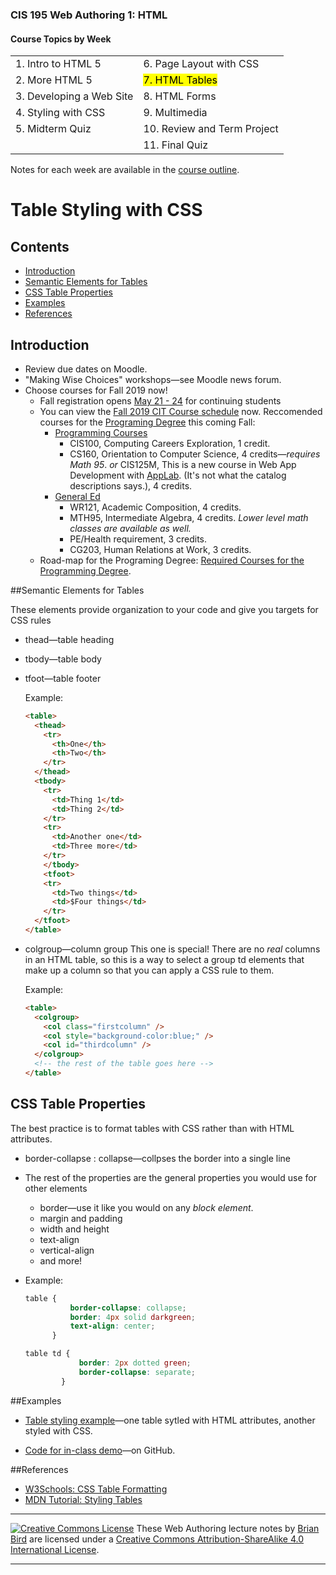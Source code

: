 ### CIS 195 Web Authoring 1: HTML

#### Course Topics by Week

|                          |                             |
| ------------------------ | --------------------------- |
| 1. Intro to HTML 5       | 6. Page Layout with CSS     |
| 2. More HTML 5           | <mark>7. HTML Tables</mark> |
| 3. Developing a Web Site | 8. HTML Forms               |
| 4. Styling with CSS      | 9. Multimedia               |
| 5. Midterm Quiz          | 10. Review and Term Project |
|                          | 11. Final Quiz              |

Notes for each week are available in the [course outline](https://lcc-cit.github.io/CIS195-CourseMaterials/).

# Table Styling with CSS



## Contents

-   [Introduction](#introduction)
-   [Semantic Elements for Tables](#semantic-elements-for-tables)
-   [CSS Table Properties](#css-table-properties)
-   [Examples](#examples)
-   [References](#references)



## Introduction

-   Review due dates on Moodle.
-   "Making Wise Choices" workshops&mdash;see Moodle news forum.
-   Choose courses for Fall 2019 now!
    -   Fall registration opens  [May 21 - 24](https://www.lanecc.edu/calendars/registration-calendar#fall2019) for continuing students
    -   You can view the [Fall 2019 CIT Course schedule](https://crater.lanecc.edu/banp/zwsktsc2.P_DispGroupSchd?chunk_in=C2550&term_in=202020) now. 
        Reccomended courses for the [Programing Degree](https://www.lanecc.edu/cit/computer-programming) this coming Fall:
        -   <u>Programming Courses</u>
            -   CIS100, Computing Careers Exploration, 1 credit.
            -   CS160, Orientation to Computer Science, 4 credits&mdash;*requires Math 95*.
                *or*
                CIS125M, This is a new course in Web App Development with [AppLab](https://code.org/educate/applab). (It's not what the catalog descriptions says.), 4 credits.
        -   <u>General Ed</u>
            -   WR121, Academic Composition, 4 credits.
            -   MTH95, Intermediate Algebra, 4 credits.
                *Lower level math classes are available as well.*
            -   PE/Health requirement, 3 credits.
            -   CG203, Human Relations at Work, 3 credits.
    -   Road-map for the Programing Degree: [Required Courses for the Programming Degree](https://drive.google.com/file/d/1t_KfQAACLnjG6qDBdG2-Qu1RAM19wo_K/view?usp=sharing).



##Semantic Elements for Tables

These elements provide organization to your code and give you targets for CSS rules

- thead&mdash;table heading

- tbody&mdash;table body

- tfoot&mdash;table footer

  Example:

  ```html
  <table>
    <thead>
      <tr>
        <th>One</th>
        <th>Two</th>
      </tr>
    </thead> 
    <tbody>
      <tr>
        <td>Thing 1</td>
        <td>Thing 2</td>
      </tr>
      <tr>
        <td>Another one</td>
        <td>Three more</td>
      </tr>
      </tbody>
      <tfoot>
      <tr>
        <td>Two things</td>
        <td>$Four things</td>
      </tr>
    </tfoot>
  </table>
  ```

  

- colgroup&mdash;column group
  This one is special! There are no *real* columns in an HTML table, so this is a way to select a group td elements that make up a column so that you can apply a CSS rule to them.

  Example:

  ```html
  <table>
    <colgroup>
      <col class="firstcolumn" />
      <col style="background-color:blue;" />
      <col id="thirdcolumn" />
    </colgroup>
    <!-- the rest of the table goes here -->
  </table>
  ```



## CSS Table Properties

The best practice is to format tables with CSS rather than with HTML attributes.

- border-collapse : collapse&mdash;collpses the border into a single line

- The rest of the properties are the general properties you would use for other elements

  - border&mdash;use it like you would on any *block element*.
  - margin and padding
  - width and height
  - text-align
  - vertical-align
  - and more!

- Example:

  ```css
  table {
            border-collapse: collapse;
            border: 4px solid darkgreen;
            text-align: center;
        }
  
  table td {
              border: 2px dotted green;
              border-collapse: separate;
          }
  ```

  

  

##Examples

* [Table styling example](https://lcc-cit.github.io/CIS195-CourseMaterials/Examples/TableDemo/TableDemo.html)&mdash;one table sytled with HTML attributes, another styled with CSS.

* [Code for in-class demo](https://github.com/LCC-CIT/CIS195-Demos/tree/master/Tables)&mdash;on GitHub.

  

##References

* [W3Schools: CSS Table Formatting](https://www.w3schools.com/css/css_table.asp)
* [MDN Tutorial: Styling Tables](https://developer.mozilla.org/en-US/docs/Learn/CSS/Styling_boxes/Styling_tables)



------

[![Creative Commons License](https://i.creativecommons.org/l/by-sa/4.0/88x31.png)](http://creativecommons.org/licenses/by-sa/4.0/) These Web Authoring lecture notes by [Brian Bird](https://profbird.online) are licensed under a [Creative Commons Attribution-ShareAlike 4.0 International License](http://creativecommons.org/licenses/by-sa/4.0/). 

------------

